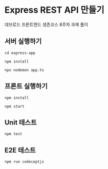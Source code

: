 # Express REST API 만들기

데브로드 프론트엔드 생존코스 8주차 과제 풀이

## 서버 실행하기

```shell
cd express-app

npm install

npx nodemon app.ts
```

## 프론트 실행하기

```shell
npm install

npm start
```

## Unit 테스트 

```shell
npm test
```

## E2E 테스트

```shell
npm run codeceptjs
```
